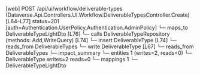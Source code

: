 [web] POST /api/ui/workflow/deliverable-types  (Dataverse.Api.Controllers.UI.Workflow.DeliverableTypesController.Create)  [L64–L77] status=201 [auth=Authentication.UserPolicy,Authentication.AdminPolicy]
  └─ maps_to DeliverableTypeLightDto [L76]
  └─ calls DeliverableTypeRepository (methods: Add,WriteQuery) [L74]
  └─ insert DeliverableType [L74]
    └─ reads_from DeliverableTypes
  └─ write DeliverableType [L67]
    └─ reads_from DeliverableTypes
  └─ impact_summary
    └─ entities 1 (writes=2, reads=0)
      └─ DeliverableType writes=2 reads=0
    └─ mappings 1
      └─ DeliverableTypeLightDto

